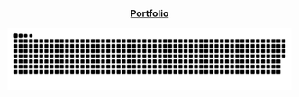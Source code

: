 
<h3 align="center"><a href="https://fabian-martinez1.github.io/" target="_blank">Portfolio</a> </h3>


<img src="/github-contribution-grid-snake.svg"
/>

